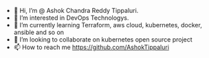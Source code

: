 - 👋 Hi, I’m @ Ashok Chandra Reddy Tippaluri.
- 👀 I’m interested in DevOps Technologys.
- 🌱 I’m currently learning Terraform, aws cloud, kubernetes, docker, ansible and so on
- 💞️ I’m looking to collaborate on kubernetes open source project
- 📫 How to reach me https://github.com/AshokTippaluri

